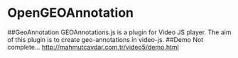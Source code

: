OpenGEOAnnotation
==================
##GeoAnnotation
GEOAnnotations.js is a plugin for Video JS player. The aim of this plugin is to create geo-annotations in video-js.
##Demo
Not complete...
http://mahmutcavdar.com.tr/video5/demo.html

